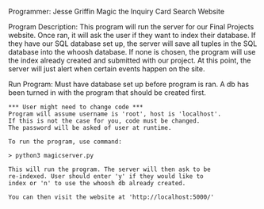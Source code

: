 Programmer: Jesse Griffin
Magic the Inquiry Card Search Website

Program Description:
    This program will run the server for our Final Projects
    website. Once ran, it will ask the user if they want to
    index their database. If they have our SQL database
    set up, the server will save all tuples in the SQL
    database into the whoosh database. If none is chosen,
    the program will use the index already created and submitted
    with our project. At this point, the server will just alert
    when certain events happen on the site.

Run Program:
    Must have database set up before program is ran. A db has
    been turned in with the program that should be created first.

    *** User might need to change code ***
    Program will assume username is 'root', host is 'localhost'.
    If this is not the case for you, code must be changed.
    The password will be asked of user at runtime.

    To run the program, use command:

    > python3 magicserver.py

    This will run the program. The server will then ask to be
    re-indexed. User should enter 'y' if they would like to
    index or 'n' to use the whoosh db already created.

    You can then visit the website at 'http://localhost:5000/'

